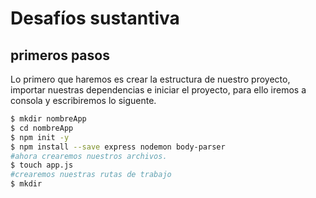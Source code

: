 # Desafíos sustantiva
## primeros pasos
Lo primero que haremos es crear la estructura de nuestro proyecto, importar nuestras dependencias e iniciar el proyecto, para ello iremos a consola y escribiremos lo siguente.

```bash 
$ mkdir nombreApp 
$ cd nombreApp 
$ npm init -y 
$ npm install --save express nodemon body-parser
#ahora crearemos nuestros archivos.
$ touch app.js
#crearemos nuestras rutas de trabajo
$ mkdir 
```
